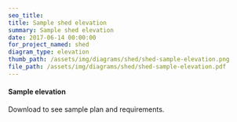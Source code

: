 ```yaml
---
seo_title: 
title: Sample shed elevation
summary: Sample shed elevation
date: 2017-06-14 00:00:00
for_project_named: shed
diagram_type: elevation
thumb_path: /assets/img/diagrams/shed/shed-sample-elevation.png
file_path: /assets/img/diagrams/shed/shed-sample-elevation.pdf
---
```

#### Sample elevation
Download to see sample plan and requirements.
